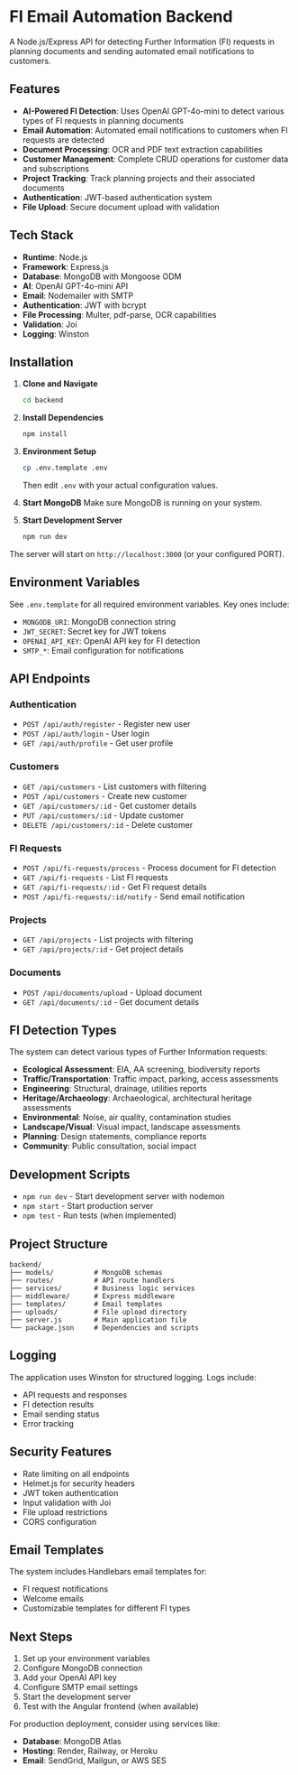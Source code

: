 # FI Email Automation Backend

A Node.js/Express API for detecting Further Information (FI) requests in planning documents and sending automated email notifications to customers.

## Features

- **AI-Powered FI Detection**: Uses OpenAI GPT-4o-mini to detect various types of FI requests in planning documents
- **Email Automation**: Automated email notifications to customers when FI requests are detected
- **Document Processing**: OCR and PDF text extraction capabilities
- **Customer Management**: Complete CRUD operations for customer data and subscriptions
- **Project Tracking**: Track planning projects and their associated documents
- **Authentication**: JWT-based authentication system
- **File Upload**: Secure document upload with validation

## Tech Stack

- **Runtime**: Node.js
- **Framework**: Express.js
- **Database**: MongoDB with Mongoose ODM
- **AI**: OpenAI GPT-4o-mini API
- **Email**: Nodemailer with SMTP
- **Authentication**: JWT with bcrypt
- **File Processing**: Multer, pdf-parse, OCR capabilities
- **Validation**: Joi
- **Logging**: Winston

## Installation

1. **Clone and Navigate**
   ```bash
   cd backend
   ```

2. **Install Dependencies**
   ```bash
   npm install
   ```

3. **Environment Setup**
   ```bash
   cp .env.template .env
   ```
   Then edit `.env` with your actual configuration values.

4. **Start MongoDB**
   Make sure MongoDB is running on your system.

5. **Start Development Server**
   ```bash
   npm run dev
   ```

The server will start on `http://localhost:3000` (or your configured PORT).

## Environment Variables

See `.env.template` for all required environment variables. Key ones include:

- `MONGODB_URI`: MongoDB connection string
- `JWT_SECRET`: Secret key for JWT tokens
- `OPENAI_API_KEY`: OpenAI API key for FI detection
- `SMTP_*`: Email configuration for notifications

## API Endpoints

### Authentication
- `POST /api/auth/register` - Register new user
- `POST /api/auth/login` - User login
- `GET /api/auth/profile` - Get user profile

### Customers
- `GET /api/customers` - List customers with filtering
- `POST /api/customers` - Create new customer
- `GET /api/customers/:id` - Get customer details
- `PUT /api/customers/:id` - Update customer
- `DELETE /api/customers/:id` - Delete customer

### FI Requests
- `POST /api/fi-requests/process` - Process document for FI detection
- `GET /api/fi-requests` - List FI requests
- `GET /api/fi-requests/:id` - Get FI request details
- `POST /api/fi-requests/:id/notify` - Send email notification

### Projects
- `GET /api/projects` - List projects with filtering
- `GET /api/projects/:id` - Get project details

### Documents
- `POST /api/documents/upload` - Upload document
- `GET /api/documents/:id` - Get document details

## FI Detection Types

The system can detect various types of Further Information requests:

- **Ecological Assessment**: EIA, AA screening, biodiversity reports
- **Traffic/Transportation**: Traffic impact, parking, access assessments
- **Engineering**: Structural, drainage, utilities reports
- **Heritage/Archaeology**: Archaeological, architectural heritage assessments
- **Environmental**: Noise, air quality, contamination studies
- **Landscape/Visual**: Visual impact, landscape assessments
- **Planning**: Design statements, compliance reports
- **Community**: Public consultation, social impact

## Development Scripts

- `npm run dev` - Start development server with nodemon
- `npm start` - Start production server
- `npm test` - Run tests (when implemented)

## Project Structure

```
backend/
├── models/          # MongoDB schemas
├── routes/          # API route handlers
├── services/        # Business logic services
├── middleware/      # Express middleware
├── templates/       # Email templates
├── uploads/         # File upload directory
├── server.js        # Main application file
└── package.json     # Dependencies and scripts
```

## Logging

The application uses Winston for structured logging. Logs include:
- API requests and responses
- FI detection results
- Email sending status
- Error tracking

## Security Features

- Rate limiting on all endpoints
- Helmet.js for security headers
- JWT token authentication
- Input validation with Joi
- File upload restrictions
- CORS configuration

## Email Templates

The system includes Handlebars email templates for:
- FI request notifications
- Welcome emails
- Customizable templates for different FI types

## Next Steps

1. Set up your environment variables
2. Configure MongoDB connection
3. Add your OpenAI API key
4. Configure SMTP email settings
5. Start the development server
6. Test with the Angular frontend (when available)

For production deployment, consider using services like:
- **Database**: MongoDB Atlas
- **Hosting**: Render, Railway, or Heroku
- **Email**: SendGrid, Mailgun, or AWS SES
